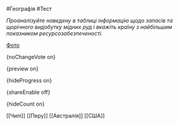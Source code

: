 #Географія #Тест

*Проаналізуйте наведену в таблиці інформацію щодо запасів та щорічного видобутку мідних руд і вкажіть країну з найбільшим показником ресурсозабезпеченості.*

[Фото](https://zno.osvita.ua//doc/images/znotest/79/7998/35_1.jpg)

{noChangeVote on}

{preview on}

{hideProgress on}

{shareEnable off}

{hideCount on}

[[Чилі]]
[[Перу]]
[[Австралія]]
[[США]]
